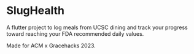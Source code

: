 # SlugHealth

A flutter project to log meals from UCSC dining and track your progress toward reaching your FDA recommended daily values.

Made for ACM x Gracehacks 2023.
